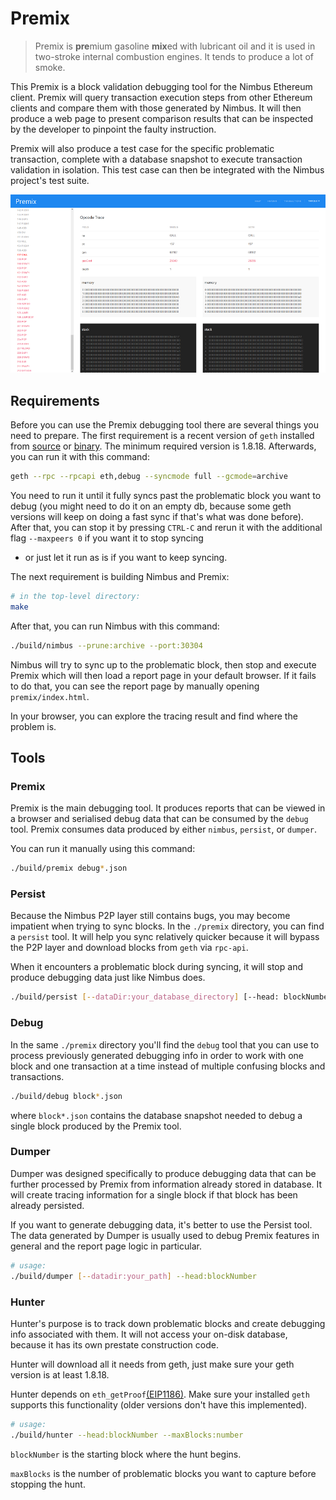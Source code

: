 # Premix

> Premix is **pre**mium gasoline **mix**ed with lubricant oil and it is
used in two-stroke internal combustion engines. It tends to produce a lot of
smoke.

This Premix is a block validation debugging tool for the Nimbus Ethereum
client. Premix will query transaction execution steps from other Ethereum
clients and compare them with those generated by Nimbus. It will then produce a
web page to present comparison results that can be inspected by the developer
to pinpoint the faulty instruction.

Premix will also produce a test case for the specific problematic transaction,
complete with a database snapshot to execute transaction validation in
isolation. This test case can then be integrated with the Nimbus project's test
suite.

![screenshot](assets/images/premix_screenshot.png)

## Requirements

Before you can use the Premix debugging tool there are several things you need
to prepare. The first requirement is a recent version of `geth` installed from
[source](https://github.com/ethereum/go-ethereum/releases) or
[binary](https://ethereum.github.io/go-ethereum/downloads/). The minimum
required version is 1.8.18. Afterwards, you can run it with this command:

```bash
geth --rpc --rpcapi eth,debug --syncmode full --gcmode=archive
```

You need to run it until it fully syncs past the problematic block you want to
debug (you might need to do it on an empty db, because some geth versions will
keep on doing a fast sync if that's what was done before). After that, you can
stop it by pressing `CTRL-C` and rerun it with the additional flag `--maxpeers
0` if you want it to stop syncing
- or just let it run as is if you want to keep syncing.

The next requirement is building Nimbus and Premix:

```bash
# in the top-level directory:
make
```

After that, you can run Nimbus with this command:

```bash
./build/nimbus --prune:archive --port:30304
```

Nimbus will try to sync up to the problematic block, then stop and execute
Premix which will then load a report page in your default browser. If it fails
to do that, you can see the report page by manually opening
`premix/index.html`.

In your browser, you can explore the tracing result and find where the problem is.

## Tools

### Premix

Premix is the main debugging tool. It produces reports that can be viewed in
a browser and serialised debug data that can be consumed by the `debug` tool.
Premix consumes data produced by either `nimbus`, `persist`, or `dumper`.

You can run it manually using this command:

```bash
./build/premix debug*.json
```

### Persist

Because the Nimbus P2P layer still contains bugs, you may become impatient when
trying to sync blocks. In the `./premix` directory, you can find a `persist`
tool. It will help you sync relatively quicker because it will bypass the P2P
layer and download blocks from `geth` via `rpc-api`.

When it encounters a problematic block during syncing, it will stop and produce
debugging data just like Nimbus does.

```bash
./build/persist [--dataDir:your_database_directory] [--head: blockNumber] [--maxBlocks: number] [--numCommits: number]
```

### Debug

In the same `./premix` directory you'll find the `debug` tool that you can use
to process previously generated debugging info in order to work with one block
and one transaction at a time instead of multiple confusing blocks and
transactions.

```bash
./build/debug block*.json
```

where `block*.json` contains the database snapshot needed to debug a single
block produced by the Premix tool.

### Dumper

Dumper was designed specifically to produce debugging data that can be further
processed by Premix from information already stored in database. It will create
tracing information for a single block if that block has been already
persisted.

If you want to generate debugging data, it's better to use the Persist tool.
The data generated by Dumper is usually used to debug Premix features in
general and the report page logic in particular.

```bash
# usage:
./build/dumper [--datadir:your_path] --head:blockNumber
```

### Hunter

Hunter's purpose is to track down problematic blocks and create debugging info
associated with them. It will not access your on-disk database, because it has
its own prestate construction code.

Hunter will download all it needs from geth, just make sure your geth version
is at least 1.8.18.

Hunter depends on
`eth_getProof`[(EIP1186)](https://github.com/ethereum/EIPs/issues/1186). Make
sure your installed `geth` supports this functionality (older versions don't
have this implemented).

```bash
# usage:
./build/hunter --head:blockNumber --maxBlocks:number
```

`blockNumber` is the starting block where the hunt begins.

`maxBlocks` is the number of problematic blocks you want to capture before
stopping the hunt.

